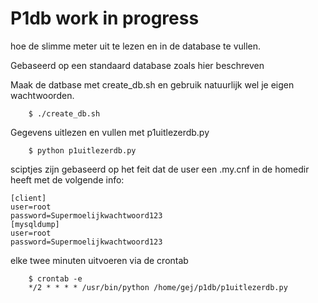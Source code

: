 # P1db work in progress

hoe de slimme meter uit te lezen en in de database te vullen.

Gebaseerd op een standaard database zoals hier beschreven

Maak de datbase met create_db.sh en gebruik natuurlijk wel je eigen wachtwoorden.
```
	$ ./create_db.sh
```


Gegevens uitlezen en vullen met p1uitlezerdb.py

```
	$ python p1uitlezerdb.py
```

sciptjes zijn gebaseerd op het feit dat de user een .my.cnf in de homedir heeft met de volgende info:

	[client]
	user=root
	password=Supermoelijkwachtwoord123
	[mysqldump]
	user=root
	password=Supermoelijkwachtwoord123


elke twee minuten uitvoeren via de crontab

```
	$ crontab -e
	*/2 * * * *	/usr/bin/python /home/gej/p1db/p1uitlezerdb.py
```


